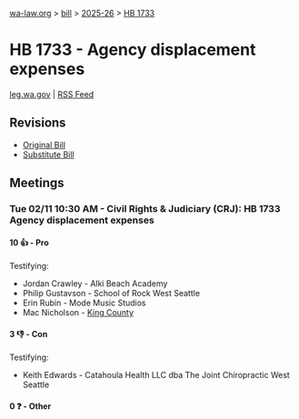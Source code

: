 [wa-law.org](/) > [bill](/bill/) > [2025-26](/bill/2025-26/) > [HB 1733](/bill/2025-26/hb/1733/)

# HB 1733 - Agency displacement expenses
[leg.wa.gov](https://app.leg.wa.gov/billsummary?BillNumber=1733&Year=2025&Initiative=false) | [RSS Feed](./rss.xml)

## Revisions
* [Original Bill](1/)
* [Substitute Bill](S/)

## Meetings
### Tue 02/11 10:30 AM - Civil Rights & Judiciary (CRJ): HB 1733 Agency displacement expenses
#### 10 👍 - Pro
Testifying:
* Jordan Crawley - Alki Beach Academy
* Philip Gustavson - School of Rock West Seattle
* Erin Rubin - Mode Music Studios
* Mac Nicholson - [King County](/org/king_county/)

#### 3 👎 - Con
Testifying:
* Keith Edwards - Catahoula Health LLC dba The Joint Chiropractic West Seattle

#### 0 ❓ - Other
